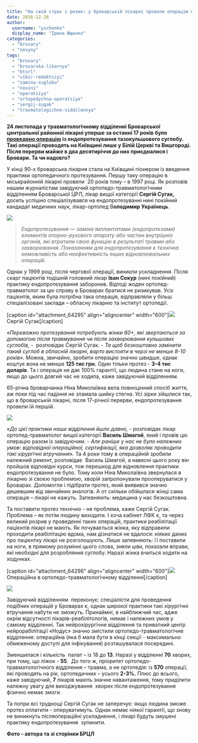 ```yaml
---
title: "На свій страх і ризик: у броварській лікарні провели операцію по заміні тазокульшового суглобу"
date: 2016-12-26
author: 
  username: "yschenko"
  display_name: "Ірина Ющенко"
categories: 
  - "brovary"
  - "novyny"
tags: 
  - "brovary"
  - "brovarska-likarnya"
  - "btsrl"
  - "vibir-redaktsiyi"
  - "zamina-suglobu"
  - "novini"
  - "operatsiya"
  - "ortopedychna-operatsiya"
  - "sergij-sugak"
  - "travmatologichne-viddilennya"
---
```


**24 листопада у травматологічному відділенні Броварської центральної районної лікарні уперше за останні 17 років було [проведено операцію](http://brovcrl.in.ua/u-travmatologichnomu-viddilenni-brovarskoyi-crl-vpershe-za-20-rokiv-bulo-provedeno-operaciyu-po) із ендопротезування тазокульшового суглобу. Такі операції проводять на Київщині лише у Білій Церкві та Вишгороді. Після перерви майже в два десятиріччя до них приєдналися і Бровари. Та чи надовго?**

У кінці 90-х броварська лікарня стала на Київщині піонером із введення практики ортопедичного протезування. Першу таку операцію в міськрайонній лікарні провели  20 років тому – в 1997 році. Як розповів нашим журналістам завідуючий ортопедо-травматологічним відділенням Броварської ЦРЛ, лікар вищої категорії **Сергій Сугак,** досить успішно спеціалізувався на ендопротезуванні нині покійний кандидат медичних наук, лікар-ортопед В**олодимир Українець**.

[![](https://mpz.brovary.org/wp-content/uploads/2016/12/9-2.jpg)](https://mpz.brovary.org/wp-content/uploads/2016/12/9-2.jpg)

> _Ендопротезування — заміна імплантатами (ендопротезами) елементів опорно-рухового апарату або частин внутрішніх органів, які втратили свою функцію в результаті травми або захворювання. Показанням для ендопротезування є технічна неможливість або неефективність інших відновлювальних операцій._ 

Однак у 1999 році, після чергової операції, виникли ускладнення. Після скарг пацієнтів тодішній головний лікар **Іван Сокур** (нині покійний) практику ендопротезування заборонив. Відтоді жоден ортопед-травматолог за цю справу в Броварах братися не ризикував. Усіх пацієнтів, яким була потрібна така операція, відправляли у більш спеціалізовані заклади – обласну лікарню та інститут ортопедії.

\[caption id="attachment\_64295" align="aligncenter" width="600"\][![](https://mpz.brovary.org/wp-content/uploads/2016/12/1-6.jpg)](https://mpz.brovary.org/wp-content/uploads/2016/12/1-6.jpg) Сергій Сугак\[/caption\]

_«Переважно протезування потребують жінки 60+, які звертаються за допомогою після травмування чи після захворювання кульшових суглобів, -_  розповідає Сергій Сугак. - _Та щоб безкоштовно замінити такий суглоб в обласній лікарні, варто вистояти в черзі не менше 8-10 років»._ Можна, звичайно, зробити операцію значно швидше, однак коштує вона не менше **125 тис грн.** Один тільки протез - **3-4 тис** **доларів**. Та і операція не дає 100% гарантії, що людина стане на ноги, якщо до цього довгий час не ходила, каже завідуючий відділенням.

65-річна броварчанка Ніна Миколаївна вела повноцінний спосіб життя, аж поки під час падіння не зламала шийку стегна. Усі зірки зійшлися так, що в броварській лікарні, після 17-річної перерви, ендопротезування провели їй першій.

[![](https://mpz.brovary.org/wp-content/uploads/2016/12/8-2.jpg)](https://mpz.brovary.org/wp-content/uploads/2016/12/8-2.jpg)

«_До цієї практики наше відділення йшло давно, -_ розповідає лікар ортопед-травматолог вищої категорії **Василь Шмагой**, який і провів цю операцію разом із завідуючим. - _Але раніше у нас не було належних умов: відповідної операційної, сертифікації, яка дозволяє проводити такі хірургічні втручання»._ Та 4 роки тому в операційній зробили належний ремонт, розповідає  Василь Шмагой, а навесні цього року він пройшов відповідні курси, тож перешкод для відновлення практики ендопротезування не було. Тому коли Ніна Миколаївна звернулася в лікарню зі своєю проблемою, хворій запропонували прооперуватися у Броварах. Допомогли і підібрати протез, який виявився значно дешевшим від звичайних аналогів. А от скільки обійшлася жінці сама операція – лікарі не кажуть. Запевняють: медицина у нас безкоштовна.

Та поставити протез технічно - не проблема, каже Сергій Сугак. Проблема – як потім людину виходити. І хоча кабінет ЛФК є, та через великий розрив у проведенні таких операцій, практики реабілітації пацієнтів лікарі не мають. Як почувається жінка, яку відправили проходити реабілітацію вдома, нам дізнатися не вдалося: ніяких даних про пацієнтку лікарі не розголошують. Лише запевняють: її поставили на ноги, в прямому розумінні цього слова, зняли шви, показали вправи, які необхідні для розробляння суглобу. Наразі жінка вчиться ходити на ходунках.

\[caption id="attachment\_64296" align="aligncenter" width="600"\][![](https://mpz.brovary.org/wp-content/uploads/2016/12/2-4.jpg)](https://mpz.brovary.org/wp-content/uploads/2016/12/2-4.jpg) Операційна в ортопедо-травматологічному відділенні\[/caption\]

[![](https://mpz.brovary.org/wp-content/uploads/2016/12/5-5.jpg)](https://mpz.brovary.org/wp-content/uploads/2016/12/5-5.jpg)

Завідуючий відділенням  переконує: спеціалісти для проведення подібних операцій у Броварах є, однак широкої практики такі хірургічні втручання набути не зможуть. Принаймні, в найближчий час, адже окрім відсутності лікарів-реабілітологів, немає і належних умов у самому відділенні. Так нейрохірургічне відділення та приватний центр нейрорабілітації «Нодус» значно змістили ортопедо-травматологічне відділення: операційна (яка б мала бути в кінці секції - максимально обмеженому доступі для інфікування) розташувалася посередині.

Зменшилася і кількість  палат – із 18 до **13**. Наразі у відділенні **70** хворих, при тому, що ліжок - **55**.  До того ж, пріоритет ортопедо-травматологічного відділення – травма, а не ортопедія: із **570** операції, які проводять на рік, ортопедичних – усього **2-3%.** Плюс до всього, каже завідуючий, **7** лікарів мають значне навантаження, тому приділити належну увагу для виходжування  хворих після ендопротезування фізично немає змоги.

Та попри всі труднощі Сергій Сугак не заперечує: якщо людина зможе протез оплатити - оперуватимуть. Однак немає ніякої гарантії, що знову не виникнуть післяопераційні ускладнення, і лікарі будуть змушені практику ендопротезування  зупинити.

**Фото - автора та зі сторінки БРЦЛ**
